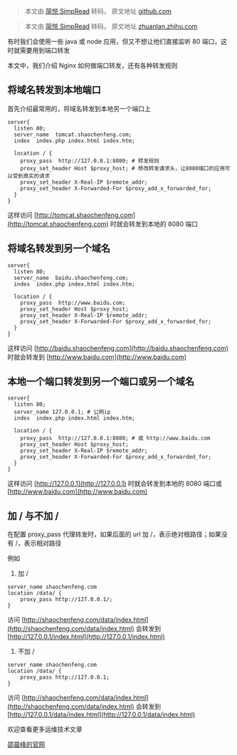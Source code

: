 > 本文由 [简悦 SimpRead](http://ksria.com/simpread/) 转码， 原文地址 [github.com](https://github.com/ChichiuLiang/note_web/tree/main/md)

> 本文由 [简悦 SimpRead](http://ksria.com/simpread/) 转码， 原文地址 [zhuanlan.zhihu.com](https://zhuanlan.zhihu.com/p/108740468)

有时我们会使用一些 java 或 node 应用，但又不想让他们直接监听 80 端口，这时就需要用到端口转发

本文中，我们介绍 Nginx 如何做端口转发，还有各种转发规则

[](#将域名转发到本地端口)将域名转发到本地端口
-------------------------

首先介绍最常用的，将域名转发到本地另一个端口上

```
server{
  listen 80;
  server_name  tomcat.shaochenfeng.com;
  index  index.php index.html index.htm;

  location / {
    proxy_pass  http://127.0.0.1:8080; # 转发规则
    proxy_set_header Host $proxy_host; # 修改转发请求头，让8080端口的应用可以受到真实的请求
    proxy_set_header X-Real-IP $remote_addr;
    proxy_set_header X-Forwarded-For $proxy_add_x_forwarded_for;
  }
}
```

这样访问 [http://tomcat.shaochenfeng.com](http://tomcat.shaochenfeng.com) 时就会转发到本地的 8080 端口

[](#将域名转发到另一个域名)将域名转发到另一个域名
---------------------------

```
server{
  listen 80;
  server_name  baidu.shaochenfeng.com;
  index  index.php index.html index.htm;

  location / {
    proxy_pass  http://www.baidu.com;
    proxy_set_header Host $proxy_host;
    proxy_set_header X-Real-IP $remote_addr;
    proxy_set_header X-Forwarded-For $proxy_add_x_forwarded_for;
  }
}
```

这样访问 [http://baidu.shaochenfeng.com](http://baidu.shaochenfeng.com) 时就会转发到 [http://www.baidu.com](http://www.baidu.com)

[](#本地一个端口转发到另一个端口或另一个域名)本地一个端口转发到另一个端口或另一个域名
---------------------------------------------

```
server{
  listen 80;
  server_name 127.0.0.1; # 公网ip
  index  index.php index.html index.htm;

  location / {
    proxy_pass  http://127.0.0.1:8080; # 或 http://www.baidu.com
    proxy_set_header Host $proxy_host;
    proxy_set_header X-Real-IP $remote_addr;
    proxy_set_header X-Forwarded-For $proxy_add_x_forwarded_for;
  }
}
```

这样访问 [http://127.0.0.1](http://127.0.0.1) 时就会转发到本地的 8080 端口或 [http://www.baidu.com](http://www.baidu.com)

[](#加--与不加-)加 / 与不加 /
---------------------

在配置 proxy_pass 代理转发时，如果后面的 url 加 /，表示绝对根路径；如果没有 /，表示相对路径

例如

1.  加 /

```
server_name shaochenfeng.com
location /data/ {
    proxy_pass http://127.0.0.1/;
}
```

访问 [http://shaochenfeng.com/data/index.html](http://shaochenfeng.com/data/index.html) 会转发到 [http://127.0.0.1/index.html](http://127.0.0.1/index.html)

1.  不加 /

```
server_name shaochenfeng.com
location /data/ {
    proxy_pass http://127.0.0.1;
}
```

访问 [http://shaochenfeng.com/data/index.html](http://shaochenfeng.com/data/index.html) 会转发到 [http://127.0.0.1/data/index.html](http://127.0.0.1/data/index.html)

欢迎查看更多运维技术文章

[邵晨峰的官网](https://www.shaochenfeng.com)